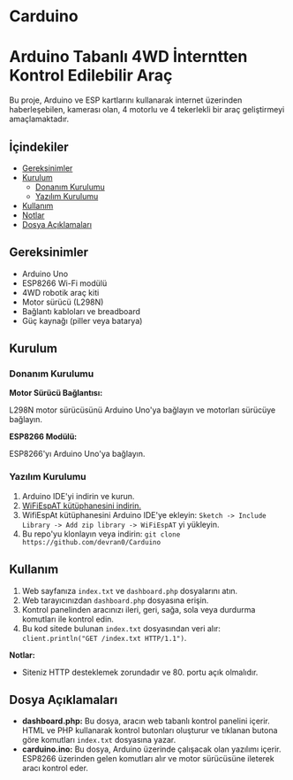 # Carduino

# Arduino Tabanlı 4WD İnterntten Kontrol Edilebilir Araç

Bu proje, Arduino ve ESP kartlarını kullanarak internet üzerinden haberleşebilen, kamerası olan, 4 motorlu ve 4 tekerlekli bir araç geliştirmeyi amaçlamaktadır.

## İçindekiler 

- [Gereksinimler](#gereksinimler)
- [Kurulum](#kurulum)
  - [Donanım Kurulumu](#donanım-kurulumu)
  - [Yazılım Kurulumu](#yazılım-kurulumu)
- [Kullanım](#kullanım)
- [Notlar](#notlar)
- [Dosya Açıklamaları](#dosya-açıklamaları)

## Gereksinimler

- Arduino Uno
- ESP8266 Wi-Fi modülü
- 4WD robotik araç kiti
- Motor sürücü (L298N)
- Bağlantı kabloları ve breadboard
- Güç kaynağı (piller veya batarya)

## Kurulum

### Donanım Kurulumu

**Motor Sürücü Bağlantısı:**

L298N motor sürücüsünü Arduino Uno'ya bağlayın ve motorları sürücüye bağlayın.

**ESP8266 Modülü:**

ESP8266'yı Arduino Uno'ya bağlayın.

### Yazılım Kurulumu

1. Arduino IDE'yi indirin ve kurun.
2. [WiFiEspAT kütüphanesini indirin.](https://github.com/JAndrassy/WiFiEspAT)
3. WifiEspAt kütüphanesini Arduino IDE'ye ekleyin: `Sketch -> Include Library -> Add zip library -> WiFiEspAT` yi yükleyin.
4. Bu repo'yu klonlayın veya indirin: `git clone https://github.com/devran0/Carduino`

## Kullanım

1. Web sayfanıza `index.txt` ve `dashboard.php` dosyalarını atın.
2. Web tarayıcınızdan `dashboard.php` dosyasına erişin.
3. Kontrol panelinden aracınızı ileri, geri, sağa, sola veya durdurma komutları ile kontrol edin.
4. Bu kod sitede bulunan `index.txt` dosyasından veri alır: `client.println("GET /index.txt HTTP/1.1")`.
   
**Notlar:**
- Siteniz HTTP desteklemek zorundadır ve 80. portu açık olmalıdır.

## Dosya Açıklamaları

- **dashboard.php:** Bu dosya, aracın web tabanlı kontrol panelini içerir. HTML ve PHP kullanarak kontrol butonları oluşturur ve tıklanan butona göre komutları `index.txt` dosyasına yazar.
- **carduino.ino:** Bu dosya, Arduino üzerinde çalışacak olan yazılımı içerir. ESP8266 üzerinden gelen komutları alır ve motor sürücüsüne ileterek aracı kontrol eder.
